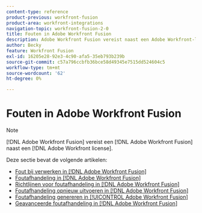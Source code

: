 ```yaml
---
content-type: reference
product-previous: workfront-fusion
product-area: workfront-integrations
navigation-topic: workfront-fusion-2-0
title: Fouten in Adobe Workfront Fusion
description: Adobe Workfront Fusion vereist naast een Adobe Workfront-licentie een Adobe Workfront Fusion-licentie.
author: Becky
feature: Workfront Fusion
exl-id: 16205e28-92e3-4c90-afa5-35eb793b239b
source-git-commit: c57a796ccbfb36bce58d49345e7515dd524604c5
workflow-type: tm+mt
source-wordcount: '62'
ht-degree: 0%

---
```


# Fouten in Adobe Workfront Fusion

>[!NOTE]
>
>[!DNL Adobe Workfront Fusion] vereist een [!DNL Adobe Workfront Fusion] naast een [!DNL Adobe Workfront license].

Deze sectie bevat de volgende artikelen:

* [Fout bij verwerken in [!DNL Adobe Workfront Fusion]](../../workfront-fusion/errors/error-processing.md)
* [Foutafhandeling in [!DNL Adobe Workfront Fusion]](../../workfront-fusion/errors/error-handling.md)
* [Richtlijnen voor foutafhandeling in [!DNL Adobe Workfront Fusion]](../../workfront-fusion/errors/directives-for-error-handling.md)
* [Foutafhandeling opnieuw uitvoeren in [!DNL Adobe Workfront Fusion]](../../workfront-fusion/errors/retry.md)
* [Foutafhandeling genereren in [!UICONTROL Adobe Workfront Fusion]](../../workfront-fusion/errors/throw.md)
* [Geavanceerde foutafhandeling in [!DNL Adobe Workfront Fusion]](../../workfront-fusion/errors/advanced-error-handling.md)
